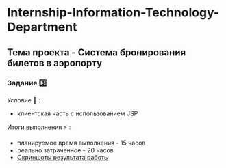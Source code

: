 # Internship-Information-Technology-Department

## Тема проекта - Система бронирования билетов в аэропорту

### Задание 3️⃣

Условие :page_facing_up: : 
  - клиентская часть с использованием JSP

Итоги выполнения :zap: :
  - планируемое время выполнения - 15 часов
  - реально затраченное - 20 часов
  - <a href="/results">Скриншоты результата работы</a>
